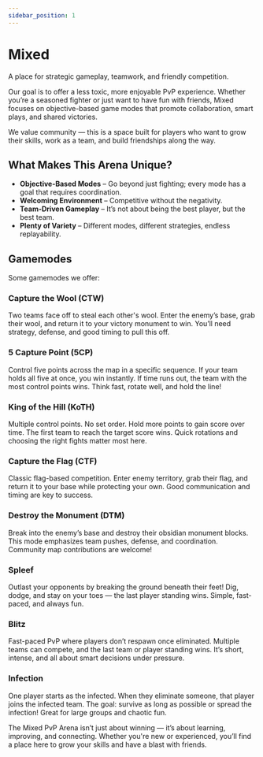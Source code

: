 ```yaml
---
sidebar_position: 1
---
```


# Mixed

A place for strategic gameplay, teamwork, and friendly competition.

Our goal is to offer a less toxic, more enjoyable PvP experience. Whether you’re a seasoned fighter or just want to have fun with friends, Mixed focuses on objective-based game modes that promote collaboration, smart plays, and shared victories.

We value community — this is a space built for players who want to grow their skills, work as a team, and build friendships along the way.

## What Makes This Arena Unique?

* **Objective-Based Modes** – Go beyond just fighting; every mode has a goal that requires coordination.
* **Welcoming Environment** – Competitive without the negativity.
* **Team-Driven Gameplay** – It’s not about being the best player, but the best team.
* **Plenty of Variety** – Different modes, different strategies, endless replayability.

## Gamemodes

Some gamemodes we offer:

### Capture the Wool (CTW)

Two teams face off to steal each other's wool.
Enter the enemy’s base, grab their wool, and return it to your victory monument to win.
You’ll need strategy, defense, and good timing to pull this off.

### 5 Capture Point (5CP)

Control five points across the map in a specific sequence.
If your team holds all five at once, you win instantly.
If time runs out, the team with the most control points wins.
Think fast, rotate well, and hold the line!

### King of the Hill (KoTH)

Multiple control points. No set order.
Hold more points to gain score over time.
The first team to reach the target score wins.
Quick rotations and choosing the right fights matter most here. 

### Capture the Flag (CTF)

Classic flag-based competition.
Enter enemy territory, grab their flag, and return it to your base while protecting your own.
Good communication and timing are key to success.

### Destroy the Monument (DTM)

Break into the enemy’s base and destroy their obsidian monument blocks.
This mode emphasizes team pushes, defense, and coordination.
Community map contributions are welcome!

### Spleef

Outlast your opponents by breaking the ground beneath their feet!
Dig, dodge, and stay on your toes — the last player standing wins.
Simple, fast-paced, and always fun.

### Blitz

Fast-paced PvP where players don’t respawn once eliminated.
Multiple teams can compete, and the last team or player standing wins.
It’s short, intense, and all about smart decisions under pressure.

### Infection

One player starts as the infected.
When they eliminate someone, that player joins the infected team.
The goal: survive as long as possible or spread the infection!
Great for large groups and chaotic fun.

The Mixed PvP Arena isn’t just about winning — it’s about learning, improving, and connecting. Whether you're new or experienced, you’ll find a place here to grow your skills and have a blast with friends.